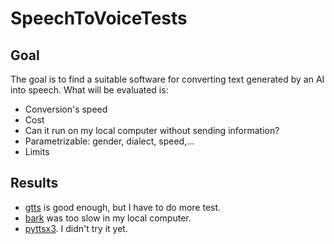 # SpeechToVoiceTests

## Goal

The goal is to find a suitable software for converting text generated by an AI into speech. What will be evaluated is:
- Conversion's speed
- Cost
- Can it run on my local computer without sending information?
- Parametrizable: gender, dialect, speed,...
- Limits

## Results

- [gtts](./gtts/README.md) is good enough, but I have to do more test.
- [bark](./bark/README.md) was too slow in my local computer.
- [pyttsx3](https://www.geeksforgeeks.org/text-to-speech-changing-voice-in-python/). I didn't try it yet.